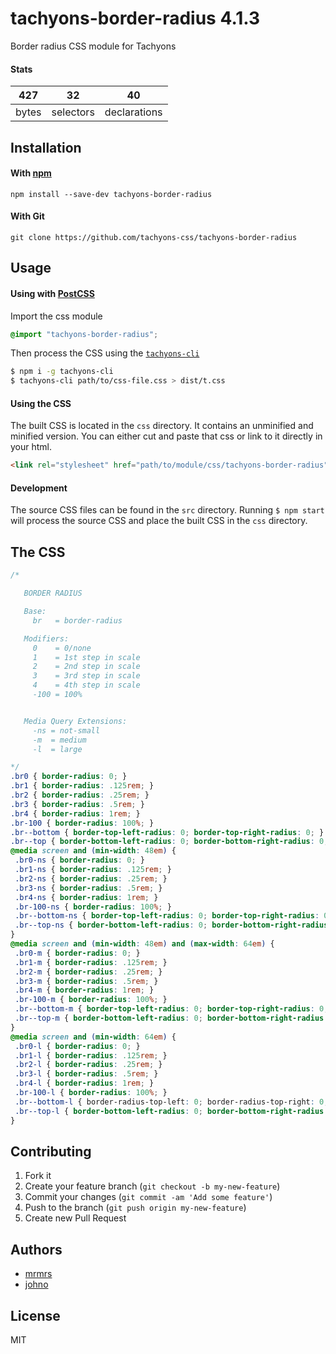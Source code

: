 # tachyons-border-radius 4.1.3

Border radius CSS module for Tachyons

#### Stats

427 | 32 | 40
---|---|---
bytes | selectors | declarations

## Installation

#### With [npm](https://npmjs.com)

```
npm install --save-dev tachyons-border-radius
```

#### With Git

```
git clone https://github.com/tachyons-css/tachyons-border-radius
```

## Usage

#### Using with [PostCSS](https://github.com/postcss/postcss)

Import the css module

```css
@import "tachyons-border-radius";
```

Then process the CSS using the [`tachyons-cli`](https://github.com/tachyons-css/tachyons-cli)

```sh
$ npm i -g tachyons-cli
$ tachyons-cli path/to/css-file.css > dist/t.css
```

#### Using the CSS

The built CSS is located in the `css` directory. It contains an unminified and minified version.
You can either cut and paste that css or link to it directly in your html.

```html
<link rel="stylesheet" href="path/to/module/css/tachyons-border-radius">
```

#### Development

The source CSS files can be found in the `src` directory.
Running `$ npm start` will process the source CSS and place the built CSS in the `css` directory.

## The CSS

```css
/*

   BORDER RADIUS

   Base:
     br   = border-radius

   Modifiers:
     0    = 0/none
     1    = 1st step in scale
     2    = 2nd step in scale
     3    = 3rd step in scale
     4    = 4th step in scale
     -100 = 100%


   Media Query Extensions:
     -ns = not-small
     -m  = medium
     -l  = large

*/
.br0 { border-radius: 0; }
.br1 { border-radius: .125rem; }
.br2 { border-radius: .25rem; }
.br3 { border-radius: .5rem; }
.br4 { border-radius: 1rem; }
.br-100 { border-radius: 100%; }
.br--bottom { border-top-left-radius: 0; border-top-right-radius: 0; }
.br--top { border-bottom-left-radius: 0; border-bottom-right-radius: 0; }
@media screen and (min-width: 48em) {
 .br0-ns { border-radius: 0; }
 .br1-ns { border-radius: .125rem; }
 .br2-ns { border-radius: .25rem; }
 .br3-ns { border-radius: .5rem; }
 .br4-ns { border-radius: 1rem; }
 .br-100-ns { border-radius: 100%; }
 .br--bottom-ns { border-top-left-radius: 0; border-top-right-radius: 0; }
 .br--top-ns { border-bottom-left-radius: 0; border-bottom-right-radius: 0; }
}
@media screen and (min-width: 48em) and (max-width: 64em) {
 .br0-m { border-radius: 0; }
 .br1-m { border-radius: .125rem; }
 .br2-m { border-radius: .25rem; }
 .br3-m { border-radius: .5rem; }
 .br4-m { border-radius: 1rem; }
 .br-100-m { border-radius: 100%; }
 .br--bottom-m { border-top-left-radius: 0; border-top-right-radius: 0; }
 .br--top-m { border-bottom-left-radius: 0; border-bottom-right-radius: 0; }
}
@media screen and (min-width: 64em) {
 .br0-l { border-radius: 0; }
 .br1-l { border-radius: .125rem; }
 .br2-l { border-radius: .25rem; }
 .br3-l { border-radius: .5rem; }
 .br4-l { border-radius: 1rem; }
 .br-100-l { border-radius: 100%; }
 .br--bottom-l { border-radius-top-left: 0; border-radius-top-right: 0; }
 .br--top-l { border-bottom-left-radius: 0; border-bottom-right-radius: 0; }
}
```

## Contributing

1. Fork it
2. Create your feature branch (`git checkout -b my-new-feature`)
3. Commit your changes (`git commit -am 'Add some feature'`)
4. Push to the branch (`git push origin my-new-feature`)
5. Create new Pull Request

## Authors

* [mrmrs](http://mrmrs.io)
* [johno](http://johnotander.com)

## License

MIT

